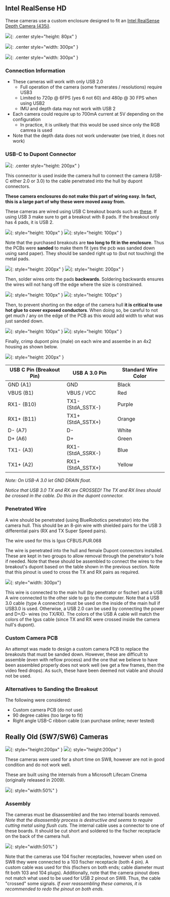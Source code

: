 
## Intel RealSense HD 

These cameras use a custom enclosure designed to fit an [Intel RealSense Depth Camera (435i)](https://www.intelrealsense.com/depth-camera-d435i/).

![](../img/realsense_camera.jpg){: .center style="height: 80px" }

![](../img/realsense_enclosure.jpg){: .center style="width: 300px" }

![](../img/realsense_in_enclosure.jpg){: .center style="width: 300px" }


### Connection Information

- These cameras will work with only USB 2.0
    - Full operation of the camera (some framerates / resolutions) require USB3
    - Limited to 720p @ 6FPS (yes 6 not 60) and 480p @ 30 FPS when using USB2
    - IMU and depth data may not work with USB 2
- Each camera could require up to 700mA current at 5V depending on the configuration
    - In practice, it is unlikely that this would be used since only the RGB camrea is used
- Note that the depth data does not work underwater (we tried, it does not work)


### USB-C to Dupont Connector

![](../img/realsense_amazon_cable_5.jpg){: .center style="height: 200px" }


This connector is used inside the camera hull to connect the camera (USB-C either 2.0 or 3.0) to the cable penetrated into the hull by dupont connectors.

**These camera enclosures do not make this part of wiring easy. In fact, this is a large part of why these were moved away from.**

These cameras are wired using USB C breakout boards such as [these](https://www.amazon.com/24pin-USB-C-Connector-Housing-5pcs/dp/B01LZEUWGQ). If using USB 3 make sure to get a breakout with 8 pads. If the breakout only has 4 pads, it is USB 2.

![](../img/realsense_amazon_breakout_1.jpg){: style="height: 100px" }
![](../img/realsense_amazon_breakout_2.jpg){: style="height: 100px" }

Note that the purchased breakouts are **too long to fit in the enclosure**. Thus the PCBs were **sanded** to make them fit (yes the pcb was sanded down using sand paper). They should be sanded right up to (but not touching) the metal pads.


![](../img/realsense_amazon_breakout_1_sanded.jpg){: style="height: 200px" }
![](../img/realsense_amazon_breakout_2_sanded.jpg){: style="height: 200px" }

Then, solder wires  onto the pads **backwards**. Soldering backwards ensures the wires will not hang off the edge where the size is constrained.

![](../img/realsense_amazon_cable_1.jpg){: style="height: 100px" }
![](../img/realsense_amazon_cable_2.jpg){: style="height: 100px" }

Then, to prevent shorting on the edge of the camera hull **it is critical to use hot glue to cover exposed conductors**. When doing so, be careful to not get much / any on the edge of the PCB as this would add width to what was just sanded down.

![](../img/realsense_amazon_cable_3.jpg){: style="height: 100px" }
![](../img/realsense_amazon_cable_4.jpg){: style="height: 100px" }

Finally, crimp dupont pins (male) on each wire and assembe in an 4x2 housing as shown below.

![](../img/realsense_amazon_cable_6.jpg){: style="height: 200px" }

| USB C Pin (Breakout Pin) | USB A 3.0 Pin       | Standard Wire Color |
| ------------------------ | ------------------- | ------------------- | 
| GND (A1)                 | GND                 | Black               |
| VBUS (B1)                | VBUS / VCC          | Red                 |
| RX1- (B10)               | TX1- (StdA_SSTX-)   | Purple              |
| RX1+ (B11)               | TX1+ (StdA_SSTX+)   | Orange              |
| D- (A7)                  | D-                  | White               |
| D+ (A6)                  | D+                  | Green               |
| TX1- (A3)                | RX1- (StdA_SSRX-)   | Blue                |
| TX1+ (A2)                | RX1+ (StdA_SSTX+)   | Yellow              |


*Note: On USB-A 3.0 let GND DRAIN float.*

*Notice that USB 3.0 TX and RX are CROSSED! The TX and RX lines should be crossed in the cable. Do this in the dupont connector.*



### Penetrated Wire

A wire should be penetrated (using BlueRobotics penetrator) into the camera hull. This should be an 8-pin wire with shielded pairs for the USB 3 differential pairs (RX and TX Super Speed pairs).

The wire used for this is Igus CFBUS.PUR.068

The wire is penetrated into the hull and female Dupont connectors installed. These are kept in two groups to allow removal through the penetrator's hole if needed. Note that these should be assembled to connect the wires to the breakout's dupont based on the table shown in the previous section. Note that this pinout is used to cross the TX and RX pairs as required.

![](../img/realsense_penetrator_duponts.jpg){: style="width: 300px"}

This wire is connected to the main hull (by penetrator or fischer) and a USB A wire connected to the other side to go to the computer. Note that a USB 3.0 cable (type A connector) must be used on the inside of the main hull if USB3.0 is used. Otherwise, a USB 2.0 can be used by connecting the power and D+/D- wires (no TX/RX). The colors of the USB A cable will match the colors of the Igus cable (since TX and RX were crossed inside the camera hull's dupont).


### Custom Camera PCB

An attempt was made to design a custom camera PCB to replace the breakouts that must be sanded down. However, these are difficult to assemble (even with reflow process) and the one that we believe to have been assembled properly does not work well (we get a few frames, then the video feed drops). As such, these have been deemed not viable and should not be used.


### Alternatives to Sanding the Breakout

The following were considered:

- Custom camera PCB (do not use)
- 90 degree cables (too large to fit)
- Right angle USB-C ribbon cable (can purchase online; never tested)


## Really Old (SW7/SW6) Cameras

![](../img/sw6_cam_front.jpg){: style="height:200px" } 
![](../img/sw6_cam_back.jpg){: style="height:200px" } 


These cameras were used for a short time on SW8, however are not in good condition and do not work well.

These are built using the internals from a Microsoft Lifecam Cinema (originally released in 2009). 

![](../img/lifecam_cinema.jpg){: style="width:50%" }


### Assembly

The cameras must be disassembled and the two internal boards removed. *Note that the disassembly process is destructive and seems to require cutting metal using flush cuts.* The internal cable uses a connector to one of these boards. It should be cut short and soldered to the fischer receptacle on the back of the camera hull. 

![](../img/sw6_cam_wiring.jpg){: style="width:50%" } 

Note that the cameras use 104 fischer receptacles, however when used on SW8 they were connected to a 103 fischer receptacle (both 4 pin). A custom cable was used for this (fischers on both ends; cable diameter must fit both 103 and 104 plugs). Additionally, note that the camera pinout does not match what used to be used for USB 2 pinout on SW8. Thus, the cable "crossed" some signals. *If ever reassembling these cameras, it is recommended to redo the pinout on both ends.*



